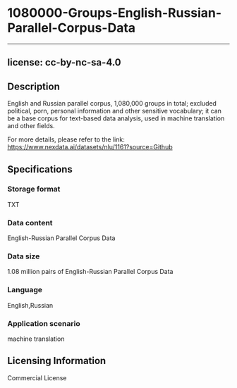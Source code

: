 # 1080000-Groups-English-Russian-Parallel-Corpus-Data

---
license: cc-by-nc-sa-4.0
---
## Description
English and Russian parallel corpus, 1,080,000 groups in total; excluded political, porn, personal information and other sensitive vocabulary; it can be a base corpus for text-based data analysis, used in machine translation and other fields.

For more details, please refer to the link: https://www.nexdata.ai/datasets/nlu/1161?source=Github

## Specifications
### Storage format

TXT

### Data content

English-Russian Parallel Corpus Data

### Data size

1.08 million pairs of English-Russian Parallel Corpus Data

### Language

English,Russian

### Application scenario
machine translation


## Licensing Information
Commercial License
